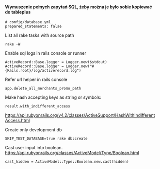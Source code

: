 #### Wymuszenie pełnych zapytań SQL, żeby można je było sobie kopiować do tableplus
```
# config/database.yml
prepared_statements: false
```

List all rake tasks with source path
```
rake -W
```


Enable sql logs in rails console or runner
```
ActiveRecord::Base.logger = Logger.new($stdout)
ActiveRecord::Base.logger = Logger.new("#{Rails.root}/log/activerecord.log")
```

Refer url helper in rails console
```
app.delete_all_merchants_promo_path
```

Make hash accepting keys as string or symbols:
```
result.with_indifferent_access
```
https://api.rubyonrails.org/v4.2/classes/ActiveSupport/HashWithIndifferentAccess.html

Create only development db
```
SKIP_TEST_DATABASE=true rake db:create
```

Cast user input into boolean. https://api.rubyonrails.org/classes/ActiveModel/Type/Boolean.html
```
cast_hidden = ActiveModel::Type::Boolean.new.cast(hidden)
```
